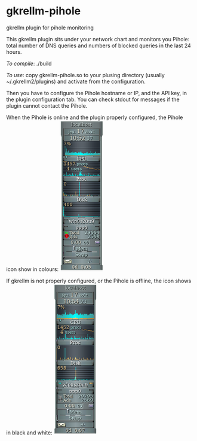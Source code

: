# gkrellm-pihole
gkrellm plugin for pihole monitoring

This gkrellm plugin sits under your network chart and monitors you Pihole:
total number of DNS queries and numbers of blocked queries in the last 24 hours.

*To compile*:
./build

*To use*:
copy gkrellm-pihole.so to your plusing directory (usually ~/.gkrellm2/plugins) and activate from the configuration.

Then you have to configure the Pihole hostname or IP, and the API key, in the plugin configuration tab.
You can check stdout for messages if the plugin cannot contact the Pihole.

When the Pihole is online and the plugin properly configured, the Pihole icon show in colours:
![pihole online](docs/gkrellm-pihole-online.png)

If gkrellm is not properly configured, or the Pihole is offline, the icon shows in black and white:
![pihole online](docs/gkrellm-pihole-offline.png)


